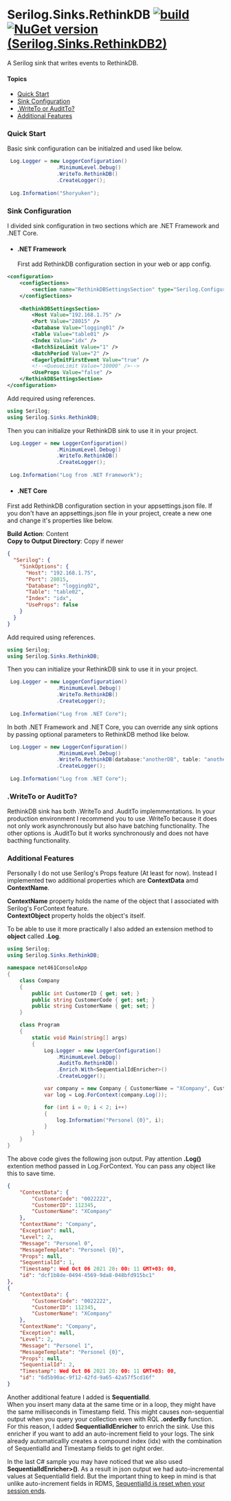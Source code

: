 # Serilog.Sinks.RethinkDB [![build](https://github.com/erkanozmenli/serilog-sinks-rethinkdb/actions/workflows/main.yml/badge.svg?branch=master)](https://github.com/erkanozmenli/serilog-sinks-rethinkdb/actions/workflows/main.yml) [![NuGet version (Serilog.Sinks.RethinkDB2)](https://img.shields.io/nuget/v/Serilog.Sinks.RethinkDB2.svg?style=flat-square)](https://www.nuget.org/packages/Serilog.Sinks.RethinkDB2/)

A Serilog sink that writes events to RethinkDB.  

#### Topics
* [Quick Start](#quick-start)
* [Sink Configuration](#sink-configuration)
* [.WriteTo or AuditTo?](#writeto-or-auditto)
* [Additional Features](#additional-features)

### Quick Start
Basic sink configuration can be initialzed and used like below.  
  
```csharp
 Log.Logger = new LoggerConfiguration()
                .MinimumLevel.Debug()
                .WriteTo.RethinkDB()
                .CreateLogger();
  
 Log.Information("Shoryuken");
```
  
### Sink Configuration
  
I divided sink configuration in two sections which are .NET Framework and .NET Core.
  
* #### .NET Framework
  
  First add RethinkDB configuration section in your web or app config.  
```xml
<configuration>
	<configSections>
		<section name="RethinkDBSettingsSection" type="Serilog.Configuration.RethinkDBConfigurationSection, Serilog.Sinks.RethinkDB" />
	</configSections>
    
	<RethinkDBSettingsSection>
		<Host Value="192.168.1.75" />
		<Port Value="28015" />
		<Database Value="logging01" />
		<Table Value="table01" />
		<Index Value="idx" />
		<BatchSizeLimit Value="1" />
		<BatchPeriod Value="2" />
		<EagerlyEmitFirstEvent Value="true" />
		<!--<QueueLimit Value="10000" />-->
		<UseProps Value="false" />
	</RethinkDBSettingsSection>
</configuration>
```
  
Add required using references.
```csharp
using Serilog;
using Serilog.Sinks.RethinkDB;
```
  
Then you can initialize your RethinkDB sink to use it in your project.
```csharp
 Log.Logger = new LoggerConfiguration()
                .MinimumLevel.Debug()
                .WriteTo.RethinkDB()
                .CreateLogger();
  
 Log.Information("Log from .NET Framework");
```
  
* #### .NET Core
  
First add RethinkDB configuration section in your appsettings.json file. If you don't have an appsettings.json file in your project, create a new one and change it's properties like below.
  
**Build Action**: Content  
**Copy to Output Directory**: Copy if newer
  
```json
{
  "Serilog": {
    "SinkOptions": {
      "Host": "192.168.1.75",
      "Port": 28015,
      "Database": "logging02",
      "Table": "table02",
      "Index": "idx",
      "UseProps": false
    }
  }
}  
```
  
Add required using references.
```csharp
using Serilog;
using Serilog.Sinks.RethinkDB;
```
  
Then you can initialize your RethinkDB sink to use it in your project.
```csharp
 Log.Logger = new LoggerConfiguration()
                .MinimumLevel.Debug()
                .WriteTo.RethinkDB()
                .CreateLogger();
  
 Log.Information("Log from .NET Core");
```
  
In both .NET Framework and .NET Core, you can override any sink options by passing optional parameters to RethinkDB method like below.  
  
```csharp
 Log.Logger = new LoggerConfiguration()
                .MinimumLevel.Debug()
                .WriteTo.RethinkDB(database:"anotherDB", table: "anotherTBL")
                .CreateLogger();
  
 Log.Information("Log from .NET Core");
```
  
### .WriteTo or AuditTo?
RethinkDB sink has both .WriteTo and .AuditTo implemmentations. In your production environment I recommend you to use .WriteTo because it does not only work asynchronously but also have batching functionality. The other options is .AuditTo but it works synchronously and does not have bacthing functionality.
  
### Additional Features
Personally I do not use Serilog's Props feature (At least for now). Instead I implemented two additional properties which are **ContextData** amd **ContextName**.
  
**ContextName** property holds the name of the object that I associated with Serilog's ForContext feature.  
**ContextObject** property holds the object's itself.  

To be able to use it more practically I also added an extension method to **object** called **.Log**.  
  
```csharp
using Serilog;
using Serilog.Sinks.RethinkDB;

namespace net461ConsoleApp
{
    class Company 
    {
        public int CustomerID { get; set; }
        public string CustomerCode { get; set; }
        public string CustomerName { get; set; }
    }

    class Program
    {
        static void Main(string[] args)
        {
            Log.Logger = new LoggerConfiguration()
                .MinimumLevel.Debug()
                .AuditTo.RethinkDB()
                .Enrich.With<SequentialIdEnricher>()
                .CreateLogger();

            var company = new Company { CustomerName = "XCompany", CustomerID = 112345, CustomerCode = "0022222" };
            var log = Log.ForContext(company.Log());

            for (int i = 0; i < 2; i++)
            {
                log.Information("Personel {0}", i);
            }
        }
    }
}
```  
  
The above code gives the following json output. Pay attention **.Log()** extention method passed in Log.ForContext. You can pass any object like this to save time.
  
```json
{
    "ContextData": {
        "CustomerCode": "0022222",
        "CustomerID": 112345,
        "CustomerName": "XCompany"
    },
    "ContextName": "Company",
    "Exception": null,
    "Level": 2,
    "Message": "Personel 0",
    "MessageTemplate": "Personel {0}",
    "Props": null,
    "SequentialId": 1,
    "Timestamp": Wed Oct 06 2021 20: 00: 11 GMT+03: 00,
    "id": "dcf1b8de-0494-4569-9da8-048bfd915bc1"
},
{
    "ContextData": {
        "CustomerCode": "0022222",
        "CustomerID": 112345,
        "CustomerName": "XCompany"
    },
    "ContextName": "Company",
    "Exception": null,
    "Level": 2,
    "Message": "Personel 1",
    "MessageTemplate": "Personel {0}",
    "Props": null,
    "SequentialId": 2,
    "Timestamp": Wed Oct 06 2021 20: 00: 11 GMT+03: 00,
    "id": "6d5b90ac-9f12-42fd-9a65-42a57f5cd16f"
}
```
  
Another additional feature I added is **SequentialId**.  
When you insert many data at the same time or in a loop, they might have the same milliseconds in Timestamp field. This might causes non-sequential output when you query your collection even with RQL **.orderBy** function. For this reason, I added **SequentialIdEnricher** to enrich the sink. Use this enricher if you want to add an auto-increment field to your logs. The sink already automaticallly creates a compound index (idx) with the combination of SequentialId and Timestamp fields to get right order.
  
In the last C# sample you may have noticed that we also used **SequentialIdEnricher>()**. As a result in json output we had auto-incremental values at SequentialId field. But the important thing to keep in mind is that unlike auto-increment fields in RDMS, <ins>SequentialId is reset when your session ends</ins>.
  
